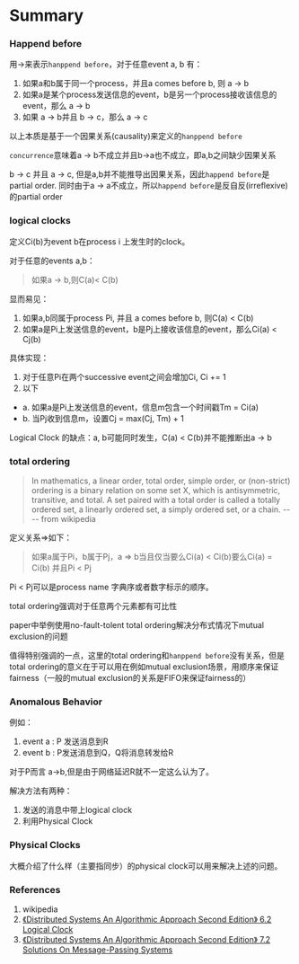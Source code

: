 # Summary
### Happend before
用→来表示`hanppend before`，对于任意event a, b 有：

1. 如果a和b属于同一个process，并且a comes before b, 则 a → b
2. 如果a是某个process发送信息的event，b是另一个process接收该信息的event，那么 a → b
3. 如果 a → b并且 b → c，那么 a → c

以上本质是基于一个因果关系(causality)来定义的`hanppend before`

`concurrence`意味着a → b不成立并且b→a也不成立，即a,b之间缺少因果关系

b →  c 并且 a  →  c, 但是a,b并不能推导出因果关系，因此`happend before`是partial order.
同时由于a → a不成立，所以`happend before`是反自反(irreflexive)的partial order


### logical clocks

定义Ci(b)为event b在process i 上发生时的clock。

对于任意的events a,b：
> 如果a → b,则C(a)< C(b)

显而易见：

1. 如果a,b同属于process Pi, 并且 a comes before b, 则C(a) < C(b)
2. 如果a是Pi上发送信息的event，b是Pj上接收该信息的event，那么Ci(a) < Cj(b)


具体实现：

1. 对于任意Pi在两个successive event之间会增加Ci, Ci += 1
2. 以下
  - a. 如果a是Pi上发送信息的event，信息m包含一个时间戳Tm = Ci(a)
  - b. 当Pj收到信息m，设置Cj = max(Cj, Tm) + 1

Logical Clock 的缺点：a, b可能同时发生，C(a) < C(b)并不能推断出a → b

### total ordering
> In mathematics, a linear order, total order, simple order, or (non-strict) ordering is a binary relation on some set X, which is antisymmetric, transitive, and total. A set paired with a total order is called a totally ordered set, a linearly ordered set, a simply ordered set, or a chain. ---- from wikipedia

定义关系=>如下：
>如果a属于Pi，b属于Pj，a => b当且仅当要么Ci(a) < Ci(b)要么Ci(a) = Ci(b) 并且Pi < Pj

Pi < Pj可以是process name 字典序或者数字标示的顺序。

total ordering强调对于任意两个元素都有可比性

paper中举例使用no-fault-tolent total ordering解决分布式情况下mutual exclusion的问题

值得特别强调的一点，这里的total ordering和`hanppend before`没有关系，但是total ordering的意义在于可以用在例如mutual exclusion场景，用顺序来保证fairness（一般的mutual exclusion的关系是FIFO来保证fairness的）


### Anomalous Behavior

例如：

1. event a : P 发送消息到R
2. event b :  P发送消息到Q，Q将消息转发给R

对于P而言 a→b,但是由于网络延迟R就不一定这么认为了。

解决方法有两种：

1. 发送的消息中带上logical clock
2. 利用Physical Clock


### Physical Clocks
大概介绍了什么样（主要指同步）的physical clock可以用来解决上述的问题。

### References
1. wikipedia
2. [《Distributed Systems An Algorithmic Approach Second Edition》 6.2 Logical Clock](https://www.amazon.com/Distributed-Systems-Algorithmic-Approach-Information/dp/1466552972)
3. [《Distributed Systems An Algorithmic Approach Second Edition》 7.2 Solutions On Message-Passing Systems](https://www.amazon.com/Distributed-Systems-Algorithmic-Approach-Information/dp/1466552972)
